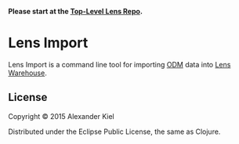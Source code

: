 __Please start at the [Top-Level Lens Repo][1].__

# Lens Import

Lens Import is a command line tool for importing [ODM][2] data into
[Lens Warehouse][3].

## License

Copyright © 2015 Alexander Kiel

Distributed under the Eclipse Public License, the same as Clojure.

[1]: <https://github.com/alexanderkiel/lens>
[2]: <http://cdisc.org/odm>
[3]: <https://github.com/alexanderkiel/lens-warehouse>

